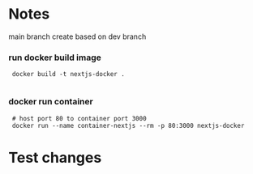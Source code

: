 # Notes
main branch create based on dev branch
### run docker build image
```shell
 docker build -t nextjs-docker .
 
```

### docker run container
```shell
 # host port 80 to container port 3000
 docker run --name container-nextjs --rm -p 80:3000 nextjs-docker
```

# Test changes